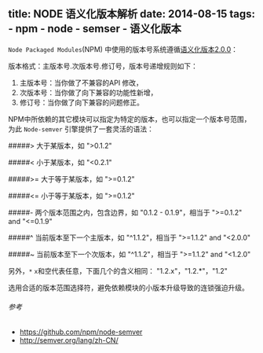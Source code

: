title: NODE 语义化版本解析
date: 2014-08-15
tags:
    - npm
    - node
    - semser
    - 语义化版本
---

`Node Packaged Modules`(NPM) 中使用的版本号系统遵循[语义化版本2.0.0](http://semver.org/lang/zh-CN)：

版本格式：主版本号.次版本号.修订号，版本号递增规则如下：

 1. 主版本号：当你做了不兼容的API 修改，
 2. 次版本号：当你做了向下兼容的功能性新增，
 3. 修订号：当你做了向下兼容的问题修正。

NPM中所依赖的其它模块可以指定为特定的版本，也可以指定一个版本号范围，为此 `Node-semver` 引擎提供了一套灵活的语法：



#####>
大于某版本，如 ">0.1.2"

#####<
小于某版本，如 "<0.2.1"

#####>=
大于等于某版本，如 ">=0.1.2"

#####<=
小于等于某版本，如 ">=0.1.2"

#####-
两个版本范围之内，包含边界，如 "0.1.2 - 0.1.9"，相当于 ">=0.1.2" and "<=0.1.9"

#####^
当前版本至下一个主版本，如 "^1.1.2"，相当于 ">=1.1.2" and "<2.0.0"

#####~
当前版本至下一个次版本，如 "^1.1.2"，相当于 ">=1.1.2" and "<1.2.0"

另外，`*` `x`和空代表任意，下面几个的含义相同：
"1.2.x"，"1.2.*"，"1.2"

选用合适的版本范围选择符，避免依赖模块的小版本升级导致的连锁强迫升级。

###### 参考

 - <https://github.com/npm/node-semver>
 - <http://semver.org/lang/zh-CN/>